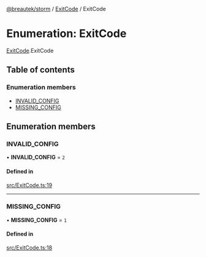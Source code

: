 [@breautek/storm](../README.md) / [ExitCode](../modules/ExitCode.md) / ExitCode

# Enumeration: ExitCode

[ExitCode](../modules/ExitCode.md).ExitCode

## Table of contents

### Enumeration members

- [INVALID\_CONFIG](ExitCode.ExitCode-1.md#invalid_config)
- [MISSING\_CONFIG](ExitCode.ExitCode-1.md#missing_config)

## Enumeration members

### INVALID\_CONFIG

• **INVALID\_CONFIG** = `2`

#### Defined in

[src/ExitCode.ts:19](https://github.com/breautek/storm/blob/3449719/src/ExitCode.ts#L19)

___

### MISSING\_CONFIG

• **MISSING\_CONFIG** = `1`

#### Defined in

[src/ExitCode.ts:18](https://github.com/breautek/storm/blob/3449719/src/ExitCode.ts#L18)
